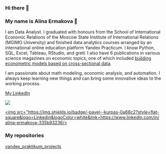 ### Hi there 👋


### My name is Alina Ermakova 🙋

I am Data Analyst. I graduated with honours from the School of International Economic Relations of the Moscow State Institute of International Relations (MGIMO University) and finished data analytics courses arranged by an international online education platform Yandex Practicum. I know Python, SQL, Excel, Tableau, RStudio, and gretl. I also have 6 publications in various science magazines on economic topics, one of which included [building econometric models based on cross-sectional data](https://drive.google.com/file/d/160bedfNoNuI6oKoT5K0unTiJs8yymPCf/view).

I am passionate about math modeling, economic analysis, and automation. I always keep learning new things and can bring some innovative ideas to the working process.

[My LinkedIn](https://www.linkedin.com/in/alina-ermakova-335b93236/)

<a href="https://www.linkedin.com/in/alina-ermakova-335b93236/"><img src="https://img.shields.io/badge/-alina--ermakova-0a66c2?style=flat-square&logo=Linkedin&logoColor=white&link=https://www.linkedin.com/in/alina-ermakova-335b93236/"></a>

<a href="https:www.linkedin.com/in/pavel-kurpas-601257191/"><img src="https://img.shields.io/badge/-pavel--kurpas-0a66c2?style=flat-square&logo=Linkedin&logoColor=white&link=https://www.linkedin.com/in/alina-ermakova-335b93236/></a>

  ### My repositories

[yandex_praktikum_projects](https://github.com/a-ermakova/yandex_praktikum_projects)

<!--
**a-ermakova/a-ermakova** is a ✨ _special_ ✨ repository because its `README.md` (this file) appears on your GitHub profile.
-->
